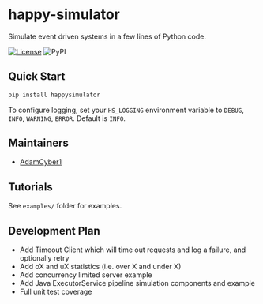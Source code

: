 # happy-simulator
Simulate event driven systems in a few lines of Python code.

[![License](https://img.shields.io/badge/License-Apache%202.0-blue.svg)](https://opensource.org/licenses/Apache-2.0) 
![PyPI](https://img.shields.io/pypi/v/happysimulator)

## Quick Start
```sh
pip install happysimulator
```

To configure logging, set your `HS_LOGGING` environment variable to `DEBUG`, `INFO`, `WARNING`, `ERROR`. Default is `INFO`.

## Maintainers
- [AdamCyber1](https://github.com/adamcyber1)

## Tutorials 
See `examples/` folder for examples.

## Development Plan
* Add Timeout Client which will time out requests and log a failure, and optionally retry 
* Add oX and uX statistics (i.e. over X and under X)
* Add concurrency limited server example
* Add Java ExecutorService pipeline simulation components and example
* Full unit test coverage
